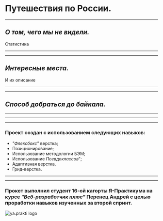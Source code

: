 # **Путешествия по России.**

___

## *О том, чего мы не видели.*
Статистика
___
___
## *Интересные места.*
И их описание
___
___
## *Способ добраться до байкала.*

___
___
___

### Проект создан с использованием следующих навыков:
- _"Флексбокс"_ верстка;
- Позиционирование;
- Использование методологии БЭМ;
- Использование _Псевдоклассов_";
- Адаптивная верстка.
- Грид-верстка.
___
___
### Прокет выполнил студент 16-ой кагорты **Я-Практикума** на курсе _"Веб-разработчик плюс"_ Перенец Андрей с целью проработки навыков изученных за второй спринт.

![ya.prakti logo](images/logo_place_header.svg)
